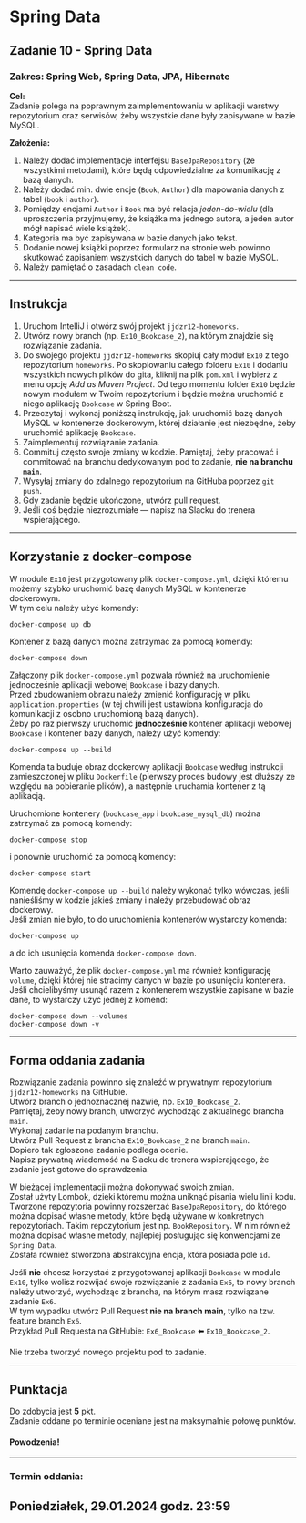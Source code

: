 # Spring Data

## Zadanie 10 - Spring Data

### Zakres: Spring Web, Spring Data, JPA, Hibernate

**Cel:**  
Zadanie polega na poprawnym zaimplementowaniu w aplikacji warstwy repozytorium oraz serwisów, żeby wszystkie dane były zapisywane w bazie MySQL.

**Założenia:**  
1. Należy dodać implementacje interfejsu `BaseJpaRepository` (ze wszystkimi metodami), które będą odpowiedzialne za komunikację z bazą danych.
2. Należy dodać min. dwie encje (`Book`, `Author`) dla mapowania danych z tabel (`book` i `author`).
3. Pomiędzy encjami `Author` i `Book` ma być relacja _jeden-do-wielu_ (dla uproszczenia przyjmujemy, że książka ma jednego autora, a jeden autor mógł napisać wiele książek).
4. Kategoria ma być zapisywana w bazie danych jako tekst.
5. Dodanie nowej książki poprzez formularz na stronie web powinno skutkować zapisaniem wszystkich danych do tabel w bazie MySQL.
6. Należy pamiętać o zasadach `clean code`.

---

## Instrukcja

1. Uruchom IntelliJ i otwórz swój projekt `jjdzr12-homeworks`.
2. Utwórz nowy branch (np. `Ex10_Bookcase_2`), na którym znajdzie się rozwiązanie zadania.
3. Do swojego projektu `jjdzr12-homeworks` skopiuj cały moduł `Ex10` z tego repozytorium `homeworks`. Po skopiowaniu całego folderu `Ex10` i dodaniu wszystkich nowych plików do gita, kliknij na plik `pom.xml` i wybierz z menu opcję _Add as Maven Project_. Od tego momentu folder `Ex10` będzie nowym modułem w Twoim repozytorium i będzie można uruchomić z niego aplikację `Bookcase` w Spring Boot.
4. Przeczytaj i wykonaj poniższą instrukcję, jak uruchomić bazę danych MySQL w kontenerze dockerowym, której działanie jest niezbędne, żeby uruchomić aplikację `Bookcase`.
5. Zaimplementuj rozwiązanie zadania.
6. Commituj często swoje zmiany w kodzie. Pamiętaj, żeby pracować i commitować na branchu dedykowanym pod to zadanie, **nie na branchu `main`**.
7. Wysyłaj zmiany do zdalnego repozytorium na GitHuba poprzez `git push`.
8. Gdy zadanie będzie ukończone, utwórz pull request.
9. Jeśli coś będzie niezrozumiałe — napisz na Slacku do trenera wspierającego.

---

## Korzystanie z docker-compose

W module `Ex10` jest przygotowany plik `docker-compose.yml`, dzięki któremu możemy szybko uruchomić bazę danych MySQL w kontenerze dockerowym.  
W tym celu należy użyć komendy:
```
docker-compose up db
```

Kontener z bazą danych można zatrzymać za pomocą komendy:
```
docker-compose down
```

Załączony plik `docker-compose.yml` pozwala również na uruchomienie jednocześnie aplikacji webowej `Bookcase` i bazy danych.  
Przed zbudowaniem obrazu należy zmienić konfigurację w pliku `application.properties` (w tej chwili jest ustawiona konfiguracja do komunikacji z osobno uruchomioną bazą danych).  
Żeby po raz pierwszy uruchomić **jednocześnie** kontener aplikacji webowej `Bookcase` i kontener bazy danych, należy użyć komendy:
```
docker-compose up --build
```
Komenda ta buduje obraz dockerowy aplikacji `Bookcase` według instrukcji zamieszczonej w pliku `Dockerfile` (pierwszy proces budowy jest dłuższy ze względu na pobieranie plików), a następnie uruchamia kontener z tą aplikacją.

Uruchomione kontenery (`bookcase_app` i `bookcase_mysql_db`) można zatrzymać za pomocą komendy:
```
docker-compose stop
```
i ponownie uruchomić za pomocą komendy:
```
docker-compose start
```
Komendę `docker-compose up --build` należy wykonać tylko wówczas, jeśli nanieśliśmy w kodzie jakieś zmiany i należy przebudować obraz dockerowy.  
Jeśli zmian nie było, to do uruchomienia kontenerów wystarczy komenda:
```
docker-compose up
```
a do ich usunięcia komenda `docker-compose down`.

Warto zauważyć, że plik `docker-compose.yml` ma również konfigurację `volume`, dzięki której nie stracimy danych w bazie po usunięciu kontenera.  
Jeśli chcielibyśmy usunąć razem z kontenerem wszystkie zapisane w bazie dane, to wystarczy użyć jednej z komend:
```
docker-compose down --volumes
docker-compose down -v
```

---

## Forma oddania zadania

Rozwiązanie zadania powinno się znaleźć w prywatnym repozytorium `jjdzr12-homeworks` na GitHubie.  
Utwórz branch o jednoznacznej nazwie, np. `Ex10_Bookcase_2`.  
Pamiętaj, żeby nowy branch, utworzyć wychodząc z aktualnego brancha `main`.  
Wykonaj zadanie na podanym branchu.  
Utwórz Pull Request z brancha `Ex10_Bookcase_2` na branch `main`.  
Dopiero tak zgłoszone zadanie podlega ocenie.  
Napisz prywatną wiadomość na Slacku do trenera wspierającego, że zadanie jest gotowe do sprawdzenia.

W bieżącej implementacji można dokonywać swoich zmian.  
Został użyty Lombok, dzięki któremu można uniknąć pisania wielu linii kodu.  
Tworzone repozytoria powinny rozszerzać `BaseJpaRepository`, do którego można dopisać własne metody, które będą używane w konkretnych repozytoriach. Takim repozytorium jest np. `BookRepository`. 
W nim również można dopisać własne metody, najlepiej posługując się konwencjami ze `Spring Data`.  
Została również stworzona abstrakcyjna encja, która posiada pole `id`.  

Jeśli **nie** chcesz korzystać z przygotowanej aplikacji `Bookcase` w module `Ex10`, tylko wolisz rozwijać swoje rozwiązanie z zadania `Ex6`, to nowy branch należy utworzyć, wychodząc z brancha, na którym masz rozwiązane zadanie `Ex6`.  
W tym wypadku utwórz Pull Request **nie na branch main**, tylko na tzw. feature branch `Ex6`.  
Przykład Pull Requesta na GitHubie: `Ex6_Bookcase` :arrow_left: `Ex10_Bookcase_2`.

Nie trzeba tworzyć nowego projektu pod to zadanie.

---

## Punktacja

Do zdobycia jest **5** pkt.  
Zadanie oddane po terminie oceniane jest na maksymalnie połowę punktów.

#### Powodzenia!

---

### Termin oddania:
## Poniedziałek, 29.01.2024 godz. 23:59